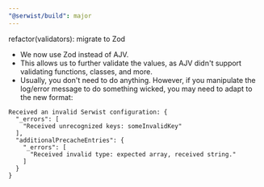 ```yaml
---
"@serwist/build": major
---
```


refactor(validators): migrate to Zod

- We now use Zod instead of AJV. 
- This allows us to further validate the values, as AJV didn't support validating functions, classes, and more.
- Usually, you don't need to do anything. However, if you manipulate the log/error message to do something wicked, you may need to adapt to the new format:
```
Received an invalid Serwist configuration: {
  "_errors": [
    "Received unrecognized keys: someInvalidKey"
  ],
  "additionalPrecacheEntries": {
    "_errors": [
      "Received invalid type: expected array, received string."
    ]
  }
}
```